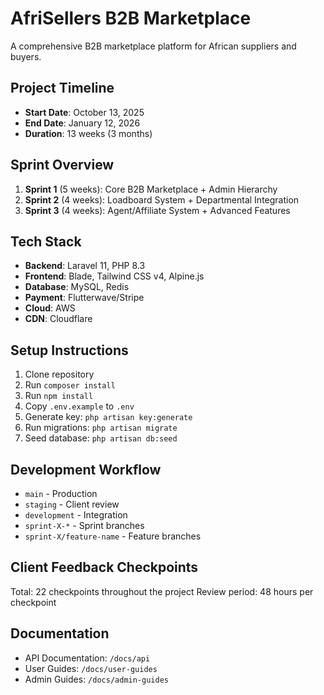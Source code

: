 # AfriSellers B2B Marketplace

A comprehensive B2B marketplace platform for African suppliers and buyers.

## Project Timeline
- **Start Date**: October 13, 2025
- **End Date**: January 12, 2026
- **Duration**: 13 weeks (3 months)

## Sprint Overview
1. **Sprint 1** (5 weeks): Core B2B Marketplace + Admin Hierarchy
2. **Sprint 2** (4 weeks): Loadboard System + Departmental Integration
3. **Sprint 3** (4 weeks): Agent/Affiliate System + Advanced Features

## Tech Stack
- **Backend**: Laravel 11, PHP 8.3
- **Frontend**: Blade, Tailwind CSS v4, Alpine.js
- **Database**: MySQL, Redis
- **Payment**: Flutterwave/Stripe
- **Cloud**: AWS
- **CDN**: Cloudflare

## Setup Instructions
1. Clone repository
2. Run `composer install`
3. Run `npm install`
4. Copy `.env.example` to `.env`
5. Generate key: `php artisan key:generate`
6. Run migrations: `php artisan migrate`
7. Seed database: `php artisan db:seed`

## Development Workflow
- `main` - Production
- `staging` - Client review
- `development` - Integration
- `sprint-X-*` - Sprint branches
- `sprint-X/feature-name` - Feature branches

## Client Feedback Checkpoints
Total: 22 checkpoints throughout the project
Review period: 48 hours per checkpoint

## Documentation
- API Documentation: `/docs/api`
- User Guides: `/docs/user-guides`
- Admin Guides: `/docs/admin-guides`


